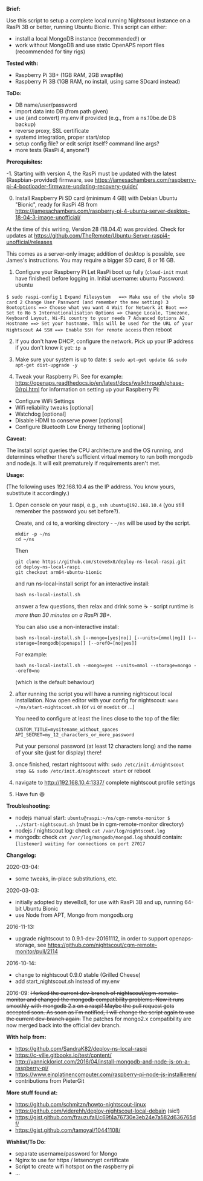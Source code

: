 __Brief:__

Use this script to setup a complete local running Nightscout instance on a RasPi 3B or better, running Ubuntu Bionic.
This script can either:
 * install a local MongoDB instance (recommended!) or
 * work without MongoDB and use static OpenAPS report files (recommended for tiny rigs)

__Tested with:__

 * Raspberry Pi 3B+ (1GB RAM, 2GB swapfile)
 * Raspberry Pi 3B  (1GB RAM, no install, using same SDcard instead)

__ToDo:__

 * DB name/user/password
 * import data into DB (from path given)
 * use (and convert) my.env if provided (e.g., from a ns.10be.de DB backup)
 * reverse proxy, SSL certificate
 * systemd integration, proper start/stop
 * setup config file? or edit script itself? command line args?
 * more tests (RasPi 4, anyone?)

__Prerequisites:__

 -1. Starting with version 4, the RasPi must be updated with the latest (Raspbian-provided) firmware, see
	https://jamesachambers.com/raspberry-pi-4-bootloader-firmware-updating-recovery-guide/

 0. Install Raspberry Pi SD card (minimum 4 GB) with Debian Ubuntu "Bionic", ready for RasPi 4B from
	https://jamesachambers.com/raspberry-pi-4-ubuntu-server-desktop-18-04-3-image-unofficial/

   At the time of this writing, Version 28 (18.04.4) was provided. Check for updates at
	https://github.com/TheRemote/Ubuntu-Server-raspi4-unofficial/releases

   This comes as a server-only image; addition of desktop is possible, see James's instructions.
   You may require a bigger SD card, 8 or 16 GB.


 1. Configure your Raspberry Pi
   Let RasPi boot up fully (`cloud-init` must have finished) before logging in.
   Initial username: ubuntu Password: ubuntu

   `$ sudo raspi-config`
    ```
    1 Expand Filesystem   ==> Make use of the whole SD card
    2 Change User Password (and remember the new setting)
    3 Bootoptions ==> Choose what you want
    4 Wait for Network at Boot ==> Set to No
    5 Internationalisation Options => Change Locale, Timezone, Keyboard Layout, Wi-Fi country to your needs
    7 Advanced Options
	A2 Hostname ==> Set your hostname. This will be used for the URL of your Nightscout
	A4 SSH ==> Enable SSH for remote access
    ```
   then reboot
 
 2. If you don't have DHCP, configure the network.
    Pick up your IP address if you don't know it yet: `ip a`
 
 3. Make sure your system is up to date:
   `$ sudo apt-get update && sudo apt-get dist-upgrade -y`

 4. Tweak your Raspberry Pi.
    See for example: https://openaps.readthedocs.io/en/latest/docs/walkthrough/phase-0/rpi.html for information on setting up your Raspberry Pi:

 * Configure WiFi Settings
 * Wifi reliability tweaks [optional]
 * Watchdog [optional]
 * Disable HDMI to conserve power [optional]
 * Configure Bluetooth Low Energy tethering [optional]

__Caveat:__

 The install script queries the CPU architecture and the OS running, and determines
 whether there's sufficient virtual memory to run both mongodb and node.js.
 It will exit prematurely if requirements aren't met.

__Usage:__

(The following uses 192.168.10.4 as the IP address. You know yours, substitute it accordingly.)

 1. Open console on your raspi, e.g., `ssh ubuntu@192.168.10.4` (you still remember the password you set before?).

    Create, and `cd` to, a working directory - `~/ns` will be used by the script.
    ```
    mkdir -p ~/ns
    cd ~/ns
    ```
     Then
    ```
    git clone https://github.com/steve8x8/deploy-ns-local-raspi.git
    cd deploy-ns-local-raspi
    git checkout arm64-ubuntu-bionic
    ```
     and run ns-local-install script for an interactive install:
    ```
    bash ns-local-install.sh
    ```
	answer a few questions, then
	relax and drink some :coffee: - script runtime is *more than 30 minutes on a RasPi 3B+*.

	You can also use a non-interactive install:
    ```
    bash ns-local-install.sh [--mongo=[yes|no]] [--units=[mmol|mg]] [--storage=[mongodb|openaps]] [--oref0=[no|yes]]
    ```
	For example: 
    ```
    bash ns-local-install.sh --mongo=yes --units=mmol --storage=mongo --oref0=no
    ```
	(which is the default behaviour)

 2. after running the script you will have a running nightscout local installation. Now open editor with your config for nightscout:
    `nano ~/ns/start-nightscout.sh` (or `vi` or `mcedit` or ...)

    You need to configure at least the lines close to the top of the file:
    ```
    CUSTOM_TITLE=mysitename_without_spaces
    API_SECRET=my_12_characters_or_more_password
    ```
    Put your personal password (at least 12 characters long) and the name of your site (just for display) there!
 
 3. once finished, restart nightscout with: `sudo /etc/init.d/nightscout stop && sudo /etc/init.d/nightscout start` or reboot
 4. navigate to http://192.168.10.4:1337/ complete nightscout profile settings
 5. Have fun :smiley:

__Troubleshooting:__

 * nodejs manual start: `ubuntu@raspi:~/ns/cgm-remote-monitor $ ../start-nightscout.sh` (must be in cgm-remote-monitor directory)
 * nodejs / nightscout log: check `cat /var/log/nightscout.log`
 * mongodb: check `cat /var/log/mongodb/mongod.log` should contain: `[listener] waiting for connections on port 27017`

__Changelog:__

2020-03-04:

- some tweaks, in-place substitutions, etc.

2020-03-03:

- initially adopted by steve8x8, for use with RasPi 3B and up, running 64-bit Ubuntu Bionic
- use Node from APT, Mongo from mongodb.org

2016-11-13:

- upgrade nightscout to 0.9.1-dev-20161112, in order to support openaps-storage, see https://github.com/nightscout/cgm-remote-monitor/pull/2114

2016-10-14: 

- change to nightscout 0.9.0 stable (Grilled Cheese)
- add start_nightscout.sh instead of my.env

2016-09:
~~I forked the current dev-branch of nightscout/cgm-remote-monitor and changed the mongodb compatibility problems. Now it runs smoothly with mongodb 2.x on a raspi!
Maybe the pull request gets accepted soon. As soon as I´m notified, I will change the script again to use the current dev-branch again.~~
The patches for mongo2.x compatibility are now merged back into the official dev branch.

__With help from:__

- https://github.com/SandraK82/deploy-ns-local-raspi
- https://c-ville.gitbooks.io/test/content/
- http://yannickloriot.com/2016/04/install-mongodb-and-node-js-on-a-raspberry-pi/
- https://www.einplatinencomputer.com/raspberry-pi-node-js-installieren/
- contributions from PieterGit

__More stuff found at:__
- https://github.com/schmitzn/howto-nightscout-linux
- https://github.com/viderehh/deploy-nightscout-local-debain (sic!)
- https://gist.github.com/frauzufall/c69f4a76730e3eb24e7a582d636765df/
- https://gist.github.com/tamoyal/10441108/

__Wishlist/To Do:__
- separate username/password for Mongo
- Nginx to use for https / letsencrypt certificate
- Script to create wifi hotspot on the raspberry pi
- ...
